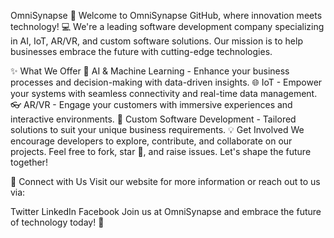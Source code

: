 OmniSynapse :rocket:
Welcome to OmniSynapse GitHub, where innovation meets technology! :computer: We're a leading software development company specializing in AI, IoT, AR/VR, and custom software solutions. Our mission is to help businesses embrace the future with cutting-edge technologies.

:sparkles: What We Offer
:brain: AI & Machine Learning - Enhance your business processes and decision-making with data-driven insights.
:globe_with_meridians: IoT - Empower your systems with seamless connectivity and real-time data management.
:eyeglasses: AR/VR - Engage your customers with immersive experiences and interactive environments.
:wrench: Custom Software Development - Tailored solutions to suit your unique business requirements.
:bulb: Get Involved
We encourage developers to explore, contribute, and collaborate on our projects. Feel free to fork, star :star2:, and raise issues. Let's shape the future together!

:email: Connect with Us
Visit our website for more information or reach out to us via:

Twitter
LinkedIn
Facebook
Join us at OmniSynapse and embrace the future of technology today! :tada:
